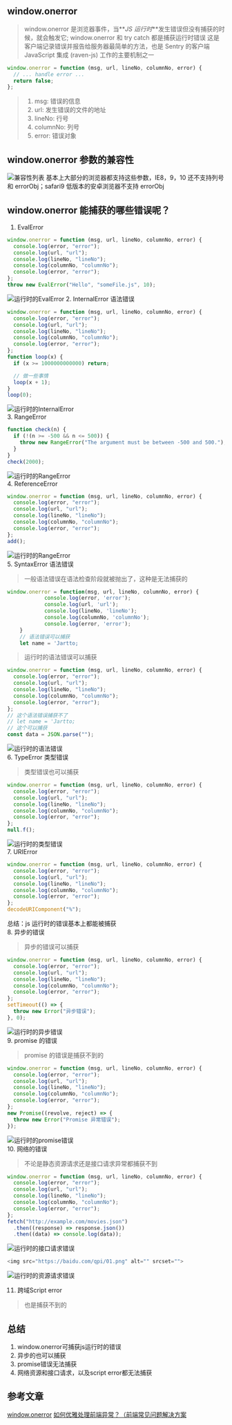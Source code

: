 ## window.onerror

> window.onerror 是浏览器事件，当**_JS 运行时_**发生错误但没有捕获的时候，就会触发它;
> window.onerror 和 try catch 都是捕获运行时错误
> 这是客户端记录错误并报告给服务器最简单的方法，也是 Sentry 的客户端 JavaScript 集成 (raven-js) 工作的主要机制之一

```js
window.onerror = function (msg, url, lineNo, columnNo, error) {
  // ... handle error ...
  return false;
};
```

> 1. msg: 错误的信息
> 2. url: 发生错误的文件的地址
> 3. lineNo: 行号
> 4. columnNo: 列号
> 5. error: 错误对象

## window.onerror 参数的兼容性

![兼容性列表](/assets/02.png)
基本上大部分的浏览器都支持这些参数，IE8，9，10 还不支持列号和 errorObj；safari9 低版本的安卓浏览器不支持 errorObj

## window.onerror 能捕获的哪些错误呢？

1. EvalError

```js
window.onerror = function (msg, url, lineNo, columnNo, error) {
  console.log(error, "error");
  console.log(url, "url");
  console.log(lineNo, "lineNo");
  console.log(columnNo, "columnNo");
  console.log(error, "error");
};
throw new EvalError("Hello", "someFile.js", 10);
```

![运行时的EvalError](/assets/05.png) 2. InternalError 语法错误

```js
window.onerror = function (msg, url, lineNo, columnNo, error) {
  console.log(error, "error");
  console.log(url, "url");
  console.log(lineNo, "lineNo");
  console.log(columnNo, "columnNo");
  console.log(error, "error");
};
function loop(x) {
  if (x >= 1000000000000) return;

  // 做一些事情
  loop(x + 1);
}
loop(0);
```

![运行时的InternalError](/assets/06.png)  
3. RangeError

```js
function check(n) {
  if (!(n >= -500 && n <= 500)) {
    throw new RangeError("The argument must be between -500 and 500.");
  }
}
check(2000);
```

![运行时的RangeError](/assets/07.png)  
4. ReferenceError

```js
window.onerror = function (msg, url, lineNo, columnNo, error) {
  console.log(error, "error");
  console.log(url, "url");
  console.log(lineNo, "lineNo");
  console.log(columnNo, "columnNo");
  console.log(error, "error");
};
add();
```

![运行时的RangeError](/assets/08.png)  
5. SyntaxError 语法错误

> 一般语法错误在语法检查阶段就被抛出了，这种是无法捕获的

```js
window.onerror = function(msg, url, lineNo, columnNo, error) {
            console.log(error, 'error');
            console.log(url, 'url');
            console.log(lineNo, 'lineNo');
            console.log(columnNo, 'columnNo');
            console.log(error, 'error');
    }
    // 语法错误可以捕获
    let name = 'Jartto;
```

> 运行时的语法错误可以捕获

```js
window.onerror = function (msg, url, lineNo, columnNo, error) {
  console.log(error, "error");
  console.log(url, "url");
  console.log(lineNo, "lineNo");
  console.log(columnNo, "columnNo");
  console.log(error, "error");
};
// 这个语法错误捕获不了
// let name = 'Jartto;
// 这个可以捕获
const data = JSON.parse("");
```

![运行时的语法错误](/assets/03.png)  
6. TypeError 类型错误

> 类型错误也可以捕获

```js
window.onerror = function (msg, url, lineNo, columnNo, error) {
  console.log(error, "error");
  console.log(url, "url");
  console.log(lineNo, "lineNo");
  console.log(columnNo, "columnNo");
  console.log(error, "error");
};
null.f();
```

![运行时的类型错误](/assets/04.png)  
7. URIError

```js
window.onerror = function (msg, url, lineNo, columnNo, error) {
  console.log(error, "error");
  console.log(url, "url");
  console.log(lineNo, "lineNo");
  console.log(columnNo, "columnNo");
  console.log(error, "error");
};
decodeURIComponent("%");
```

总结：js 运行时的错误基本上都能被捕获  
8. 异步的错误

> 异步的错误可以捕获

```js
window.onerror = function (msg, url, lineNo, columnNo, error) {
  console.log(error, "error");
  console.log(url, "url");
  console.log(lineNo, "lineNo");
  console.log(columnNo, "columnNo");
  console.log(error, "error");
};
setTimeout(() => {
  throw new Error("异步错误");
}, 0);
```

![运行时的异步错误](/assets/10.png)  
9. promise 的错误

> promise 的错误是捕获不到的

```js
window.onerror = function (msg, url, lineNo, columnNo, error) {
  console.log(error, "error");
  console.log(url, "url");
  console.log(lineNo, "lineNo");
  console.log(columnNo, "columnNo");
  console.log(error, "error");
};
new Promise((revolve, reject) => {
  throw new Error("Promise 异常错误");
});
```

![运行时的promise错误](/assets/11.png)  
10. 网络的错误

> 不论是静态资源请求还是接口请求异常都捕获不到

```js
window.onerror = function (msg, url, lineNo, columnNo, error) {
  console.log(error, "error");
  console.log(url, "url");
  console.log(lineNo, "lineNo");
  console.log(columnNo, "columnNo");
  console.log(error, "error");
};
fetch("http://example.com/movies.json")
  .then((response) => response.json())
  .then((data) => console.log(data));
```
![运行时的接口请求错误](/assets/13.png)
```js
<img src="https://baidu.com/qpi/01.png" alt="" srcset="">
```
![运行时的资源请求错误](/assets/12.png)

11. 跨域Script error
> 也是捕获不到的

## 总结
1. window.onerror可捕获js运行时的错误
2. 异步的也可以捕获
3. promise错误无法捕获
4. 网络资源和接口请求，以及script error都无法捕获

## 参考文章
[window.onerror](https://blog.sentry.io/client-javascript-reporting-window-onerror/)
[如何优雅处理前端异常？（前端常见问题解决方案](https://www.finclip.com/news/f/115.html)
